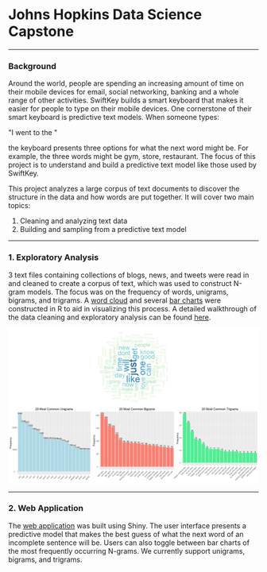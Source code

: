 # Johns Hopkins Data Science Capstone  

--------------------------------------------------------------------------------  

### Background

Around the world, people are spending an increasing amount of time on their mobile devices for email, social networking, banking and a whole range of other activities. SwiftKey builds a smart keyboard that makes it easier for people to type on their mobile devices. One cornerstone of their smart keyboard is predictive text models. When someone types:

"I went to the "

the keyboard presents three options for what the next word might be. For example, the three words might be gym, store, restaurant. The focus of this project is to understand and build a predictive text model like those used by SwiftKey.

This project analyzes a large corpus of text documents to discover the structure in the data and how words are put together. It will cover two main topics:

1. Cleaning and analyzing text data
2. Building and sampling from a predictive text model  

--------------------------------------------------------------------------------  

### 1. Exploratory Analysis

3 text files containing collections of blogs, news, and tweets were read in and cleaned to create a corpus of text, which was used to construct N-gram models. The focus was on the frequency of words, unigrams, bigrams, and trigrams. A [word cloud](https://github.com/candaceng/data-science-capstone/blob/master/2.%20Web%20Application/wordcloud.png) and several [bar charts](https://github.com/candaceng/data-science-capstone/blob/master/2.%20Web%20Application/ngram-barcharts.png) were constructed in R to aid in visualizing this process. A detailed walkthrough of the data cleaning and exploratory analysis can be found [here](https://rpubs.com/candaceng/exploratory-analysis). 

<img src="./2.%20Web%20Application/wordcloud.png" align="center">  

<img src="./2.%20Web%20Application/ngram-barcharts.png" align="center"> 
  


--------------------------------------------------------------------------------  

### 2. Web Application

The [web application](https://candaceng.shinyapps.io/Text_Prediction_Using_N-grams/) was built using Shiny. The user interface presents a predictive model that makes the best guess of what the next word of an incomplete sentence will be. Users can also toggle between bar charts of the most frequently occurring N-grams. We currently support unigrams, bigrams, and trigrams. 
